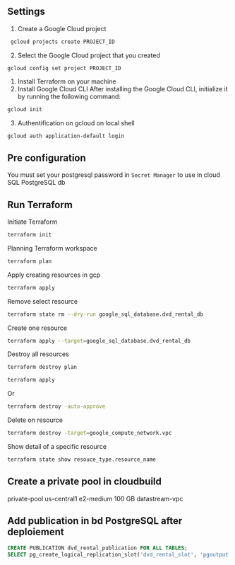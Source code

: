 



## Settings

1. Create a Google Cloud project
```bash
 gcloud projects create PROJECT_ID 
```
2.  Select the Google Cloud project that you created
```
gcloud config set project PROJECT_ID
```

1. Install Terraform on your machine
2. Install Google Cloud CLI
After installing the Google Cloud CLI, initialize it by running the following command:
```bash
gcloud init
```
3. Authentification on gcloud on local shell

``` bash
gcloud auth application-default login
```

## Pre configuration
You must set your postgresql password in `Secret Manager` to use in cloud SQL PostgreSQL db

## Run Terraform



Initiate Terraform
```bash
terraform init
```

Planning Terraform workspace
```bash
terraform plan
```

Apply creating resources in gcp
```bash
terraform apply
```

Remove select resource
```bash
terraform state rm --dry-run google_sql_database.dvd_rental_db
```

Create one resource
```bash
terraform apply --target=google_sql_database.dvd_rental_db
```


Destroy all resources
```bash
terraform destroy plan
```

```bash
terraform apply
```

Or 
```bash
terraform destroy -auto-approve
```

Delete on resource
 
```bash
terraform destroy -target=google_compute_network.vpc
```


Show detail of a specific resource
```bash
terraform state show resouce_type.resource_name
```


## Create a private pool in cloudbuild

private-pool	us-central1	e2-medium	100 GB	datastream-vpc

## Add publication in bd PostgreSQL after deploiement

```sql
CREATE PUBLICATION dvd_rental_publication FOR ALL TABLES;
SELECT pg_create_logical_replication_slot('dvd_rental_slot', 'pgoutput');
```
